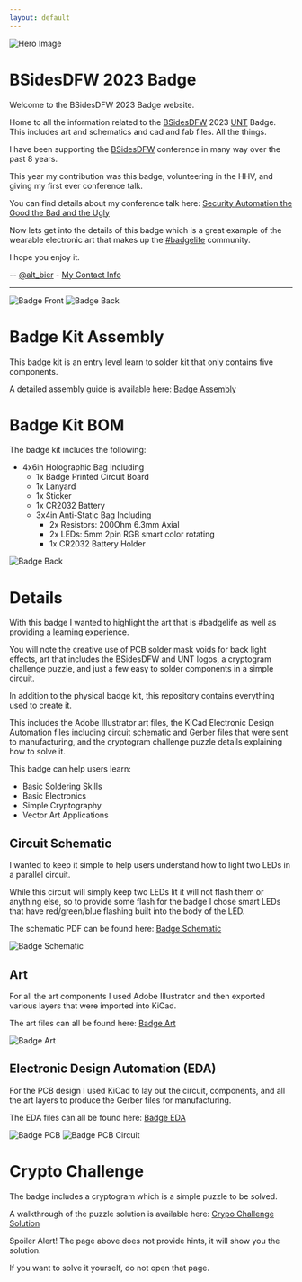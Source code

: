 ```yaml
---
layout: default
---
```


![Hero Image](images/badge_front_lit.gif)

# BSidesDFW 2023 Badge

Welcome to the BSidesDFW 2023 Badge website.

Home to all the information related to the [BSidesDFW](https://bsidesdfw.com/) 2023 [UNT](https://www.unt.edu/index.html) Badge.
This includes art and schematics and cad and fab files.  All the things.

I have been supporting the [BSidesDFW](https://bsidesdfw.com/) conference in many way over the past 8 years.

This year my contribution was this badge, volunteering in the HHV, and giving my first ever conference talk.

You can find details about my conference talk here: [Security Automation the Good the Bad and the Ugly](security_automation_gbu.md)

Now lets get into the details of this badge which is a great example of the wearable electronic art that makes up the [#badgelife](https://twitter.com/hashtag/badgelife) community.

I hope you enjoy it.

-- [@alt_bier](https://twitter.com/alt_bier)  - [My Contact Info](https://www.gowen.net/about)

---

![Badge Front](images/badge_front_crop_small.jpg)
![Badge Back](images/badge_back_crop_small.jpg)

# Badge Kit Assembly

This badge kit is an entry level learn to solder kit that only contains five components.

A detailed assembly guide is available here: [Badge Assembly](badge_assembly.md)

# Badge Kit BOM

The badge kit includes the following:

* 4x6in Holographic Bag Including
  * 1x Badge Printed Circuit Board
  * 1x Lanyard
  * 1x Sticker
  * 1x CR2032 Battery
  * 3x4in Anti-Static Bag Including
    * 2x Resistors: 200Ohm 6.3mm Axial 
    * 2x LEDs: 5mm 2pin RGB smart color rotating
    * 1x CR2032 Battery Holder

![Badge Back](images/badge_kit.jpg)

# Details

With this badge I wanted to highlight the art that is #badgelife as well as providing a learning experience.

You will note the creative use of PCB solder mask voids for back light effects, art that includes the BSidesDFW and UNT logos, a cryptogram challenge puzzle, and just a few easy to solder components in a simple circuit.

In addition to the physical badge kit, this repository contains everything used to create it.

This includes the Adobe Illustrator art files, the KiCad Electronic Design Automation files including circuit schematic and Gerber files that were sent to manufacturing, and the cryptogram challenge puzzle details explaining how to solve it.

This badge can help users learn:

* Basic Soldering Skills
* Basic Electronics
* Simple Cryptography
* Vector Art Applications

## Circuit Schematic

I wanted to keep it simple to help users understand how to light two LEDs in a parallel circuit.

While this circuit will simply keep two LEDs lit it will not flash them or anything else, so to provide some flash for the badge I chose smart LEDs that have red/green/blue flashing built into the body of the LED.

The schematic PDF can be found here: [Badge Schematic](https://github.com/gowenrw/BSidesDFW_2023_Badge/blob/main/eda/BSidesDFW_2023_Badge/snapshots/bsidesdfw_2023_badge-rev1-schematic.pdf)

![Badge Schematic](images/bsidesdfw_2023_badge-rev1-schematic-image-sm.jpg)

## Art

For all the art components I used Adobe Illustrator and then exported various layers that were imported into KiCad.

The art files can all be found here: [Badge Art](https://github.com/gowenrw/BSidesDFW_2023_Badge/tree/main/art)

![Badge Art](images/bsidesdfw_2023_badge_art-image-sm.jpg)

## Electronic Design Automation (EDA)

For the PCB design I used KiCad to lay out the circuit, components, and all the art layers to produce the Gerber files for manufacturing.

The EDA files can all be found here: [Badge EDA](https://github.com/gowenrw/BSidesDFW_2023_Badge/tree/main/eda/BSidesDFW_2023_Badge)

![Badge PCB](images/bsidesdfw_2023_badge-rev1-pcb-image-sm.jpg)
![Badge PCB Circuit](images/bsidesdfw_2023_badge-rev1-pcb-circuit-image-sm.jpg)

# Crypto Challenge

The badge includes a cryptogram which is a simple puzzle to be solved.

A walkthrough of the puzzle solution is available here: [Crypo Challenge Solution](crypto_challenge_solution.md)

Spoiler Alert! The page above does not provide hints, it will show you the solution.

If you want to solve it yourself, do not open that page.
